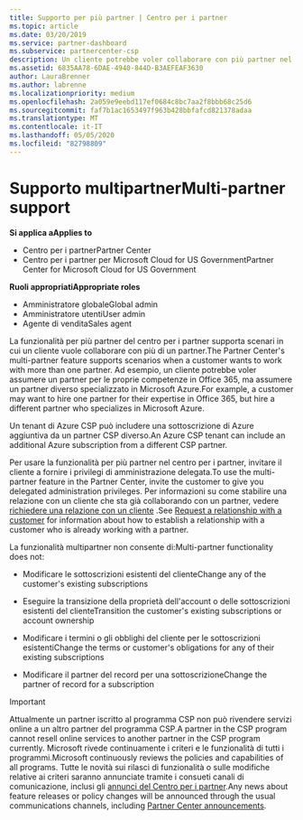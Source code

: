 ```yaml
---
title: Supporto per più partner | Centro per i partner
ms.topic: article
ms.date: 03/20/2019
ms.service: partner-dashboard
ms.subservice: partnercenter-csp
description: Un cliente potrebbe voler collaborare con più partner nel programma Cloud Solution Provider, specializzato in servizi diversi.
ms.assetid: 6835AA78-6DAE-4940-844D-B3AEFEAF3630
author: LauraBrenner
ms.author: labrenne
ms.localizationpriority: medium
ms.openlocfilehash: 2a059e9eebd117ef0684c8bc7aa2f8bbb68c25d6
ms.sourcegitcommit: faf7b1ac1653497f963b428bbfafcd821378adaa
ms.translationtype: MT
ms.contentlocale: it-IT
ms.lasthandoff: 05/05/2020
ms.locfileid: "82798809"
---
```

# <a name="multi-partner-support"></a><span data-ttu-id="ac6e4-103">Supporto multipartner</span><span class="sxs-lookup"><span data-stu-id="ac6e4-103">Multi-partner support</span></span>

<span data-ttu-id="ac6e4-104">**Si applica a**</span><span class="sxs-lookup"><span data-stu-id="ac6e4-104">**Applies to**</span></span>

-  <span data-ttu-id="ac6e4-105">Centro per i partner</span><span class="sxs-lookup"><span data-stu-id="ac6e4-105">Partner Center</span></span>
-  <span data-ttu-id="ac6e4-106">Centro per i partner per Microsoft Cloud for US Government</span><span class="sxs-lookup"><span data-stu-id="ac6e4-106">Partner Center for Microsoft Cloud for US Government</span></span>

<span data-ttu-id="ac6e4-107">**Ruoli appropriati**</span><span class="sxs-lookup"><span data-stu-id="ac6e4-107">**Appropriate roles**</span></span>
-   <span data-ttu-id="ac6e4-108">Amministratore globale</span><span class="sxs-lookup"><span data-stu-id="ac6e4-108">Global admin</span></span>
-   <span data-ttu-id="ac6e4-109">Amministratore utenti</span><span class="sxs-lookup"><span data-stu-id="ac6e4-109">User admin</span></span>
-   <span data-ttu-id="ac6e4-110">Agente di vendita</span><span class="sxs-lookup"><span data-stu-id="ac6e4-110">Sales agent</span></span>

<span data-ttu-id="ac6e4-111">La funzionalità per più partner del centro per i partner supporta scenari in cui un cliente vuole collaborare con più di un partner.</span><span class="sxs-lookup"><span data-stu-id="ac6e4-111">The Partner Center's multi-partner feature supports scenarios when a customer wants to work with more than one partner.</span></span> <span data-ttu-id="ac6e4-112">Ad esempio, un cliente potrebbe voler assumere un partner per le proprie competenze in Office 365, ma assumere un partner diverso specializzato in Microsoft Azure.</span><span class="sxs-lookup"><span data-stu-id="ac6e4-112">For example, a customer may want to hire one partner for their expertise in Office 365, but hire a different partner who specializes in Microsoft Azure.</span></span> 

<span data-ttu-id="ac6e4-113">Un tenant di Azure CSP può includere una sottoscrizione di Azure aggiuntiva da un partner CSP diverso.</span><span class="sxs-lookup"><span data-stu-id="ac6e4-113">An Azure CSP tenant can include an additional Azure subscription from a different CSP partner.</span></span>

<span data-ttu-id="ac6e4-114">Per usare la funzionalità per più partner nel centro per i partner, invitare il cliente a fornire i privilegi di amministrazione delegata.</span><span class="sxs-lookup"><span data-stu-id="ac6e4-114">To use the multi-partner feature in the Partner Center, invite the customer to give you delegated administration privileges.</span></span> <span data-ttu-id="ac6e4-115">Per informazioni su come stabilire una relazione con un cliente che sta già collaborando con un partner, vedere [richiedere una relazione con un cliente](request-a-relationship-with-a-customer.md) .</span><span class="sxs-lookup"><span data-stu-id="ac6e4-115">See [Request a relationship with a customer](request-a-relationship-with-a-customer.md) for information about how to establish a relationship with a customer who is already working with a partner.</span></span>

<span data-ttu-id="ac6e4-116">La funzionalità multipartner non consente di:</span><span class="sxs-lookup"><span data-stu-id="ac6e4-116">Multi-partner functionality does not:</span></span>

- <span data-ttu-id="ac6e4-117">Modificare le sottoscrizioni esistenti del cliente</span><span class="sxs-lookup"><span data-stu-id="ac6e4-117">Change any of the customer's existing subscriptions</span></span>

- <span data-ttu-id="ac6e4-118">Eseguire la transizione della proprietà dell'account o delle sottoscrizioni esistenti del cliente</span><span class="sxs-lookup"><span data-stu-id="ac6e4-118">Transition the customer's existing subscriptions or account ownership</span></span>

- <span data-ttu-id="ac6e4-119">Modificare i termini o gli obblighi del cliente per le sottoscrizioni esistenti</span><span class="sxs-lookup"><span data-stu-id="ac6e4-119">Change the terms or customer's obligations for any of their existing subscriptions</span></span>

- <span data-ttu-id="ac6e4-120">Modificare il partner del record per una sottoscrizione</span><span class="sxs-lookup"><span data-stu-id="ac6e4-120">Change the partner of record for a subscription</span></span>

> [!IMPORTANT]  
> <span data-ttu-id="ac6e4-121">Attualmente un partner iscritto al programma CSP non può rivendere servizi online a un altro partner del programma CSP.</span><span class="sxs-lookup"><span data-stu-id="ac6e4-121">A partner in the CSP program cannot resell online services to another partner in the CSP program currently.</span></span> <span data-ttu-id="ac6e4-122">Microsoft rivede continuamente i criteri e le funzionalità di tutti i programmi.</span><span class="sxs-lookup"><span data-stu-id="ac6e4-122">Microsoft continuously reviews the policies and capabilities of all programs.</span></span> <span data-ttu-id="ac6e4-123">Tutte le novità sui rilasci di funzionalità o sulle modifiche relative ai criteri saranno annunciate tramite i consueti canali di comunicazione, inclusi gli [annunci del Centro per i partner](https://partner.microsoft.com/pcv/announcements).</span><span class="sxs-lookup"><span data-stu-id="ac6e4-123">Any news about feature releases or policy changes will be announced through the usual communications channels, including [Partner Center announcements](https://partner.microsoft.com/pcv/announcements).</span></span>






